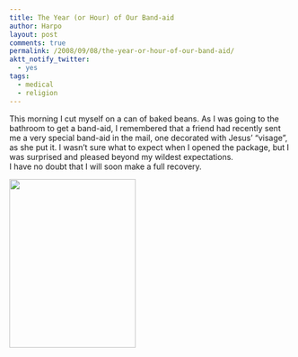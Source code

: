 ```yaml
---
title: The Year (or Hour) of Our Band-aid
author: Harpo
layout: post
comments: true
permalink: /2008/09/08/the-year-or-hour-of-our-band-aid/
aktt_notify_twitter:
  - yes
tags:
  - medical
  - religion
---
```

This morning I cut myself on a can of baked beans. As I was going to the bathroom to get a band-aid, I remembered that a friend had recently sent me a very special band-aid in the mail, one decorated with Jesus&#8217; &#8220;visage&#8221;, as she put it. I wasn&#8217;t sure what to expect when I opened the package, but I was surprised and pleased beyond my wildest expectations.  
I have no doubt that I will soon make a full recovery.

[<img class="alignnone size-full wp-image-364" src="http://www.harpojaeger.com/assets/media/wp-content/uploads/2008/09/p-640-480-ec069ca3-b647-42ca-9c9c-3dd1bc45d63b.jpeg" alt="" width="225" height="300" />][1]

 [1]: http://www.harpojaeger.com/assets/media/wp-content/uploads/2008/09/p-640-480-ec069ca3-b647-42ca-9c9c-3dd1bc45d63b.jpeg